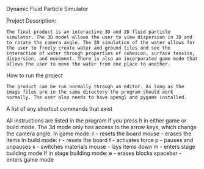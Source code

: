 Dynamic Fluid Particle Simulator


Project Description: 

	The final product is an interactive 3D and 2D fluid particle simulator. The 3D model allows the user to view dispersion in 3D and to rotate the camera angle. The 2D simulation of the water allows for the user to freely create water and ground tiles and see the interaction of water through properties of cohesion, surface tension, dispersion, and movement. There is also an incorporated game mode that allows the user to move the water from one place to another. 

How to run the project

	The product can be run normally through an editor. As long as the image files are in the same directory the program should work normally. The user also needs to have opengl and pygame installed. 

A list of any shortcut commands that exist

All instructions are listed in the program if you press h in either game or build mode. The 3d mode only has access to the arrow keys, which change the camera angle.
In game mode:
r - resets the board
mouse - erases the items
In build mode:
r - resets the board
f - activates force
p - pauses and unpauses
s - switches materials
mouse - lays items down
m - enters stage building mode
If in stage building mode:
e - erases blocks
spacebar - enters game mode



